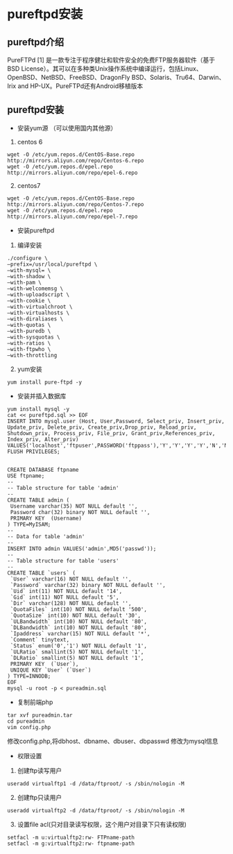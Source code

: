 # pureftpd安装 
## pureftpd介绍 
PureFTPd [1]  是一款专注于程序健壮和软件安全的免费FTP服务器软件（基于BSD License）。其可以在多种类Unix操作系统中编译运行，包括Linux、OpenBSD、NetBSD、FreeBSD、DragonFly BSD、Solaris、Tru64、Darwin、Irix and HP-UX。PureFTPd还有Android移植版本
## pureftpd安装  

+ 安装yum源 （可以使用国内其他源） 
1. centos 6
```
wget -O /etc/yum.repos.d/CentOS-Base.repo http://mirrors.aliyun.com/repo/Centos-6.repo 
wget -O /etc/yum.repos.d/epel.repo http://mirrors.aliyun.com/repo/epel-6.repo
```
2. centos7
```
wget -O /etc/yum.repos.d/CentOS-Base.repo http://mirrors.aliyun.com/repo/Centos-7.repo
wget -O /etc/yum.repos.d/epel.repo http://mirrors.aliyun.com/repo/epel-7.repo
```
+ 安装pureftpd
1. 编译安装  
```
./configure \
–prefix=/usr/local/pureftpd \
–with-mysql= \
–with-shadow \
–with-pam \
–with-welcomemsg \
–with-uploadscript \
–with-cookie \
–with-virtualchroot \
–with-virtualhosts \
–with-diraliases \
–with-quotas \
–with-puredb \
–with-sysquotas \
–with-ratios \
–with-ftpwho \
–with-throttling
```
2. yum安装
```
yum install pure-ftpd -y
```
+ 安装并插入数据库  
```
yum install mysql -y
cat << pureftpd.sql >> EOF
INSERT INTO mysql.user (Host, User,Password, Select_priv, Insert_priv, Update_priv, Delete_priv, Create_priv,Drop_priv, Reload_priv, Shutdown_priv, Process_priv, File_priv, Grant_priv,References_priv, Index_priv, Alter_priv) VALUES('localhost','ftpuser',PASSWORD('ftppass'),'Y','Y','Y','Y','N','N','N','N','N','N','N','N','N','N');
FLUSH PRIVILEGES;


CREATE DATABASE ftpname
USE ftpname;
--
-- Table structure for table 'admin'
--
CREATE TABLE admin (
 Username varchar(35) NOT NULL default '',
 Password char(32) binary NOT NULL default '',
 PRIMARY KEY  (Username)
) TYPE=MyISAM;
--
-- Data for table 'admin'
--
INSERT INTO admin VALUES('admin',MD5('passwd'));
--
-- Table structure for table 'users'
--
CREATE TABLE `users` (
 `User` varchar(16) NOT NULL default '',
 `Password` varchar(32) binary NOT NULL default '',
 `Uid` int(11) NOT NULL default '14',
 `Gid` int(11) NOT NULL default '5',
 `Dir` varchar(128) NOT NULL default '',
 `QuotaFiles` int(10) NOT NULL default '500',
 `QuotaSize` int(10) NOT NULL default '30',
 `ULBandwidth` int(10) NOT NULL default '80',
 `DLBandwidth` int(10) NOT NULL default '80',
 `Ipaddress` varchar(15) NOT NULL default '*',
 `Comment` tinytext,
 `Status` enum('0','1') NOT NULL default '1',
 `ULRatio` smallint(5) NOT NULL default '1',
 `DLRatio` smallint(5) NOT NULL default '1',
 PRIMARY KEY  (`User`),
 UNIQUE KEY `User` (`User`)
) TYPE=INNODB; 
EOF
mysql -u root -p < pureadmin.sql
```

+ 复制前端php
```
tar xvf pureadmin.tar
cd pureadmin
vim config.php
```
修改config.php,将dbhost、dbname、dbuser、dbpasswd	修改为mysql信息
+ 权限设置
1. 创建ftp读写用户  
```
useradd virtualftp1 -d /data/ftproot/ -s /sbin/nologin -M
```
2. 创建ftp只读用户
```
useradd virtualftp2 -d /data/ftproot/ -s /sbin/nologin -M
```
3. 设置file acl(只对目录读写权限，这个用户对目录下只有读权限)
```
setfacl -m u:virtualftp2:rw- FTPname-path
setfacl -m g:virtualftp2:rw- ftpname-path
```